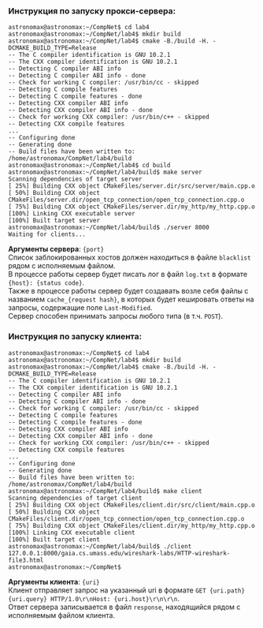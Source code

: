 ### Инструкция по запуску прокси-сервера:
```console
astronomax@astronomax:~/CompNet$ cd lab4
astronomax@astronomax:~/CompNet/lab4$ mkdir build
astronomax@astronomax:~/CompNet/lab4$ cmake -B./build -H. -DCMAKE_BUILD_TYPE=Release
-- The C compiler identification is GNU 10.2.1
-- The CXX compiler identification is GNU 10.2.1
-- Detecting C compiler ABI info
-- Detecting C compiler ABI info - done
-- Check for working C compiler: /usr/bin/cc - skipped
-- Detecting C compile features
-- Detecting C compile features - done
-- Detecting CXX compiler ABI info
-- Detecting CXX compiler ABI info - done
-- Check for working CXX compiler: /usr/bin/c++ - skipped
-- Detecting CXX compile features
...
-- Configuring done
-- Generating done
-- Build files have been written to: /home/astronomax/CompNet/lab4/build
astronomax@astronomax:~/CompNet/lab4$ cd build
astronomax@astronomax:~/CompNet/lab4/build$ make server
Scanning dependencies of target server
[ 25%] Building CXX object CMakeFiles/server.dir/src/server/main.cpp.o
[ 50%] Building CXX object CMakeFiles/server.dir/open_tcp_connection/open_tcp_connection.cpp.o
[ 75%] Building CXX object CMakeFiles/server.dir/my_http/my_http.cpp.o
[100%] Linking CXX executable server
[100%] Built target server
astronomax@astronomax:~/CompNet/lab4/build$ ./server 8000
Waiting for clients...

```
**Аргументы сервера**: `{port}`  
Список заблокированных хостов должен находиться в файле `blacklist` рядом с исполняемым файлом.  
В процессе работы сервер будет писать лог в файл `log.txt` в формате `{host}: {status code}`.  
Также в процессе работы сервер будет создавать возле себя файлы с названием `cache_{request hash}`, в которых будет кешировать ответы на запросы, содержащие поле `Last-Modified`.   
Сервер способен принимать запросы любого типа (в т.ч. `POST`).

### Инструкция по запуску клиента:
```console
astronomax@astronomax:~/CompNet$ cd lab4
astronomax@astronomax:~/CompNet/lab4$ mkdir build
astronomax@astronomax:~/CompNet/lab4$ cmake -B./build -H. -DCMAKE_BUILD_TYPE=Release
-- The C compiler identification is GNU 10.2.1
-- The CXX compiler identification is GNU 10.2.1
-- Detecting C compiler ABI info
-- Detecting C compiler ABI info - done
-- Check for working C compiler: /usr/bin/cc - skipped
-- Detecting C compile features
-- Detecting C compile features - done
-- Detecting CXX compiler ABI info
-- Detecting CXX compiler ABI info - done
-- Check for working CXX compiler: /usr/bin/c++ - skipped
-- Detecting CXX compile features
...
-- Configuring done
-- Generating done
-- Build files have been written to: /home/astronomax/CompNet/lab4/build
astronomax@astronomax:~/CompNet/lab4/build$ make client
Scanning dependencies of target client
[ 25%] Building CXX object CMakeFiles/client.dir/src/client/main.cpp.o
[ 50%] Building CXX object CMakeFiles/client.dir/open_tcp_connection/open_tcp_connection.cpp.o
[ 75%] Building CXX object CMakeFiles/client.dir/my_http/my_http.cpp.o
[100%] Linking CXX executable client
[100%] Built target client
astronomax@astronomax:~/CompNet/lab4/build$ ./client 127.0.0.1:8000/gaia.cs.umass.edu/wireshark-labs/HTTP-wireshark-file3.html
astronomax@astronomax:~/CompNet$ 
```
**Аргументы клиента**: `{uri}`  
Клиент отправляет запрос на указанный uri в формате `GET {uri.path}{uri.query} HTTP/1.0\r\nHost: {uri.host}\r\n\r\n`.  
Ответ сервера записывается в файл `response`, находящийся рядом с исполняемым файлом клиента.
